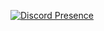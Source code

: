 [![Discord Presence](https://lanyard.cnrad.dev/api/536596446263246851)](https://discord.com/users/536596446263246851)
